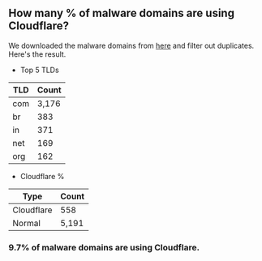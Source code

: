 ## How many % of malware domains are using Cloudflare?


We downloaded the malware domains from [here](https://urlhaus.abuse.ch) and filter out duplicates.
Here's the result.


[//]: # (start replacement)


- Top 5 TLDs

| TLD | Count |
| --- | --- |
| com | 3,176 |
| br | 383 |
| in | 371 |
| net | 169 |
| org | 162 |


- Cloudflare %

| Type | Count |
| --- | --- |
| Cloudflare | 558 |
| Normal | 5,191 |


### 9.7% of malware domains are using Cloudflare.